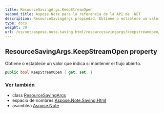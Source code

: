 ```yaml
---
title: ResourceSavingArgs.KeepStreamOpen
second_title: Aspose.Note para la referencia de la API de .NET
description: ResourceSavingArgs propiedad. Obtiene o establece un valor que indica si mantener el flujo abierto.
type: docs
weight: 30
url: /es/net/aspose.note.saving.html/resourcesavingargs/keepstreamopen/
---
```

## ResourceSavingArgs.KeepStreamOpen property

Obtiene o establece un valor que indica si mantener el flujo abierto.

```csharp
public bool KeepStreamOpen { get; set; }
```

### Ver también

* class [ResourceSavingArgs](../)
* espacio de nombres [Aspose.Note.Saving.Html](../../resourcesavingargs/)
* asamblea [Aspose.Note](../../../)


